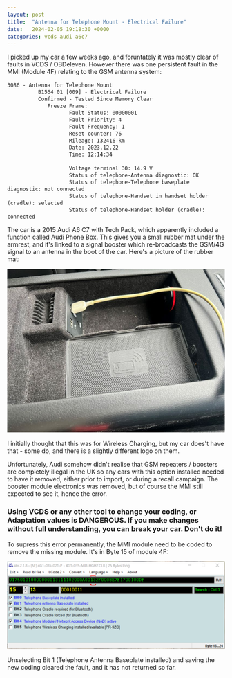 ```yaml
---
layout: post
title:  "Antenna for Telephone Mount - Electrical Failure"
date:   2024-02-05 19:18:30 +0000
categories: vcds audi a6c7
---
```

I picked up my car a few weeks ago, and foruntately it was mostly clear of faults in VCDS / OBDeleven. However there was one persistent fault in the MMI (Module 4F) relating to the GSM antenna system:

```
3086 - Antenna for Telephone Mount 
          B1564 01 [009] - Electrical Failure
          Confirmed - Tested Since Memory Clear
             Freeze Frame:
                    Fault Status: 00000001
                    Fault Priority: 4
                    Fault Frequency: 1
                    Reset counter: 76
                    Mileage: 132416 km
                    Date: 2023.12.22
                    Time: 12:14:34

                    Voltage terminal 30: 14.9 V
                    Status of telephone-Antenna diagnostic: OK
                    Status of telephone-Telephone baseplate diagnostic: not connected
                    Status of telephone-Handset in handset holder (cradle): selected
                    Status of telephone-Handset holder (cradle): connected
```

The car is a 2015 Audi A6 C7 with Tech Pack, which apparently included a function called Audi Phone Box. This gives you a small rubber mat under the armrest, and it's linked to a signal booster which re-broadcasts the GSM/4G signal to an antenna in the boot of the car. Here's a picture of the rubber mat:

![Phone Box Mat](/assets/phonebox.jpg)

I initially thought that this was for Wireless Charging, but my car does't have that - some do, and there is a slightly different logo on them.

Unfortunately, Audi somehow didn't realise that GSM repeaters / boosters are completely illegal in the UK so any cars with this option installed needed to have it removed, either prior to import, or during a recall campaign. The booster module electronics was removed, but of course the MMI still expected to see it, hence the error.

### Using VCDS or any other tool to change your coding, or Adaptation values is **DANGEROUS**. If you make changes without full understanding, you can break your car. Don't do it!

To supress this error permanently, the MMI module need to be coded to remove the missing module. It's in Byte 15 of module 4F:

![4F coding](/assets/4fbyte15.png)

Unselecting Bit 1 (Telephone Antenna Baseplate installed) and saving the new coding cleared the fault, and it has not returned so far.